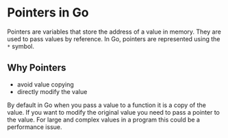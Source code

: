# Pointers in Go

Pointers are variables that store the address of a value in memory. They are used to pass values by reference. In Go, pointers are represented using the `*` symbol.

## Why Pointers

- avoid value copying
- directly modify the value

By default in Go when you pass a value to a function it is a copy of the value. If you want to modify the original value you need to pass a pointer to the value. For large and complex values in a program this could be a performance issue.
